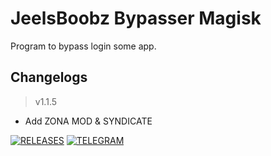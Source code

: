 # **JeelsBoobz Bypasser Magisk**
Program to bypass login some app.


## Changelogs
> v1.1.5
- Add ZONA MOD & SYNDICATE


[![RELEASES](https://img.shields.io/github/downloads/JeelsBoobz/JeelsBypasser/total.svg)](https://github.com/JeelsBoobz/JeelsBypasser/releases)
[![TELEGRAM](https://img.shields.io/badge/Telegram%20-Join%20Channel%20-blue)](https://t.me/JeelsBoobz)